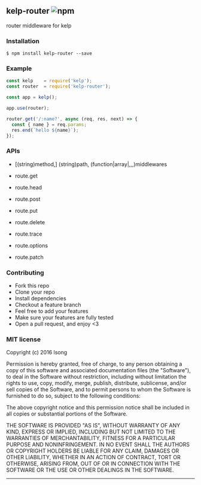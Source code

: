 ## kelp-router ![npm](https://badge.fury.io/js/kelp-router.png)

router middleware for kelp

### Installation
````
$ npm install kelp-router --save
````

### Example

````javascript
const kelp    = require('kelp');
const router  = require('kelp-router');

const app = kelp();

app.use(router);

router.get('/:name?', async (req, res, next) => {
  const { name } = req.params;
  res.end(`hello ${name}`);
});
````

### APIs

+ [(string)method,] (string)path, (function|array<function>|,,,)middlewares

+ route.get
+ route.head
+ route.post
+ route.put
+ route.delete
+ route.trace
+ route.options
+ route.patch

### Contributing
- Fork this repo
- Clone your repo
- Install dependencies
- Checkout a feature branch
- Feel free to add your features
- Make sure your features are fully tested
- Open a pull request, and enjoy <3

### MIT license
Copyright (c) 2016 lsong

Permission is hereby granted, free of charge, to any person obtaining a copy
of this software and associated documentation files (the &quot;Software&quot;), to deal
in the Software without restriction, including without limitation the rights
to use, copy, modify, merge, publish, distribute, sublicense, and/or sell
copies of the Software, and to permit persons to whom the Software is
furnished to do so, subject to the following conditions:

The above copyright notice and this permission notice shall be included in
all copies or substantial portions of the Software.

THE SOFTWARE IS PROVIDED &quot;AS IS&quot;, WITHOUT WARRANTY OF ANY KIND, EXPRESS OR
IMPLIED, INCLUDING BUT NOT LIMITED TO THE WARRANTIES OF MERCHANTABILITY,
FITNESS FOR A PARTICULAR PURPOSE AND NONINFRINGEMENT. IN NO EVENT SHALL THE
AUTHORS OR COPYRIGHT HOLDERS BE LIABLE FOR ANY CLAIM, DAMAGES OR OTHER
LIABILITY, WHETHER IN AN ACTION OF CONTRACT, TORT OR OTHERWISE, ARISING FROM,
OUT OF OR IN CONNECTION WITH THE SOFTWARE OR THE USE OR OTHER DEALINGS IN
THE SOFTWARE.

---
